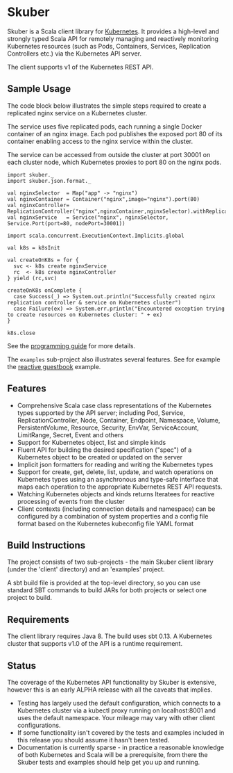 # Skuber

Skuber is a Scala client library for [Kubernetes](http://kubernetes.io). It provides a high-level and strongly typed Scala API for remotely managing and reactively monitoring Kubernetes resources (such as Pods, Containers, Services, Replication Controllers etc.) via the Kubernetes API server.

The client supports v1 of the Kubernetes REST API.

## Sample Usage

The code block below illustrates the simple steps required to create a replicated nginx service on a Kubernetes cluster.
 
The service uses five replicated pods, each running a single Docker container of an nginx image. Each pod publishes the exposed port 80 of its container enabling access to the nginx service within the cluster.

The service can be accessed from outside the cluster at port 30001 on each cluster node, which Kubernetes proxies to port 80 on the nginx pods. 

    import skuber._
    import skuber.json.format._

    val nginxSelector  = Map("app" -> "nginx")
    val nginxContainer = Container("nginx",image="nginx").port(80)
    val nginxController= ReplicationController("nginx",nginxContainer,nginxSelector).withReplicas(5)
    val nginxService   = Service("nginx", nginxSelector, Service.Port(port=80, nodePort=30001)) 

    import scala.concurrent.ExecutionContext.Implicits.global

    val k8s = k8sInit

    val createOnK8s = for {
      svc <- k8s create nginxService
      rc  <- k8s create nginxController
    } yield (rc,svc)

    createOnK8s onComplete {
      case Success(_) => System.out.println("Successfully created nginx replication controller & service on Kubernetes cluster")
      case Failure(ex) => System.err.println("Encountered exception trying to create resources on Kubernetes cluster: " + ex)
    }

    k8s.close

See the [programming guide](docs/GUIDE.md) for more details.

The `examples` sub-project also illustrates several features. See for example the [reactive guestbook](examples/src/main/scala/skuber/examples/guestbook) example.

## Features

- Comprehensive Scala case class representations of the Kubernetes types supported by the API server; including Pod, Service, ReplicationController, Node, Container, Endpoint, Namespace, Volume, PersistentVolume, Resource, Security, EnvVar, ServiceAccount, LimitRange, Secret, Event and others
- Support for Kubernetes object, list and simple kinds
- Fluent API for building the desired specification ("spec") of a Kubernetes object to be created or updated on the server 
- Implicit json formatters for reading and writing the Kubernetes types
- Support for create, get, delete, list, update, and watch operations on Kubernetes types using an asynchronous and type-safe interface that maps each operation to the appropriate Kubernetes REST API requests. 
- Watching Kubernetes objects and kinds returns Iteratees for reactive processing of events from the cluster
- Client contexts (including connection details and namespace) can be configured by a combination of system properties and a config file format based on the Kubernetes kubeconfig file YAML format

## Build Instructions

The project consists of two sub-projects - the main Skuber client library (under the 'client' directory) and an 'examples' project.

A sbt build file is provided at the top-level directory, so you can use standard SBT commands to build JARs for both projects or select one project to build.

## Requirements

The client library requires Java 8. The build uses sbt 0.13. A Kubernetes cluster that supports v1.0 of the API is a runtime requirement. 

## Status

The coverage of the Kubernetes API functionality by Skuber is extensive, however this is an early ALPHA release with all the caveats that implies. 

- Testing has largely used the default configuration, which connects to a Kubernetes cluster via a kubectl proxy running on localhost:8001 and uses the default namespace. Your mileage may vary with other client configurations.
- If some functionality isn't covered by the tests and examples included in this release you should assume it hasn't been tested.
- Documentation is currently sparse - in practice a reasonable knowledge of both Kubernetes and Scala will be a prerequisite, from there the Skuber tests and examples should help get you up and running. 
